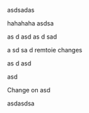 asdsadas



hahahaha
asdsa


as
d
asd
as
d
sad

a
sd
sa
d
remtoie changes

as
d
asd



asd


Change on asd



asdasdsa